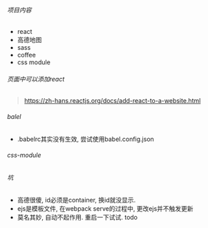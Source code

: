 ###### 项目内容

- react
- 高德地图
- sass
- coffee
- css module

###### 页面中可以添加react

> https://zh-hans.reactjs.org/docs/add-react-to-a-website.html



###### balel

- .babelrc其实没有生效, 尝试使用babel.config.json

###### css-module

###### 坑

- 高德很傻, id必须是container, 换id就没显示.
- ejs是模板文件,  在webpack serve的过程中, 更改ejs并不触发更新
- 莫名其妙, 自动不起作用. 重启一下试试. todo